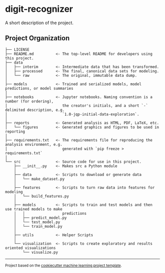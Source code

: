 # digit-recognizer

A short description of the project.

## Project Organization

    ├── LICENSE
    ├── README.md          <- The top-level README for developers using this project.
    ├── data
    │   ├── interim        <- Intermediate data that has been transformed.
    │   ├── processed      <- The final, canonical data sets for modeling.
    │   └── raw            <- The original, immutable data dump.
    │
    ├── models             <- Trained and serialized models, model predictions, or model summaries
    │
    ├── notebooks          <- Jupyter notebooks. Naming convention is a number (for ordering),
    │                         the creator's initials, and a short `-` delimited description, e.g.
    │                         `1.0-jqp-initial-data-exploration`.
    │
    ├── reports            <- Generated analysis as HTML, PDF, LaTeX, etc.
    │   └── figures        <- Generated graphics and figures to be used in reporting
    │
    ├── requirements.txt   <- The requirements file for reproducing the analysis environment, e.g.
    │                         generated with `pip freeze > requirements.txt`
    │
    └── src                <- Source code for use in this project.
        ├── __init__.py    <- Makes src a Python module
        │
        ├── data           <- Scripts to download or generate data
        │   └── make_dataset.py
        │
        ├── features       <- Scripts to turn raw data into features for modeling
        │   └── build_features.py
        │
        ├── models         <- Scripts to train and test models and then use trained models to make
        │   │                 predictions
        │   ├── predict_model.py
        │   └── test_model.py
        │   └── train_model.py
        │
        ├── utils          <- Helper Scripts
        │
        └── visualization  <- Scripts to create exploratory and results oriented visualizations
            └── visualize.py

---

<p><small>Project based on the <a target="_blank" href="https://github.com/danielf-moralesp20/cookiecutter-machine-learning">cookiecutter machine learning project template</a>.</small></p>
